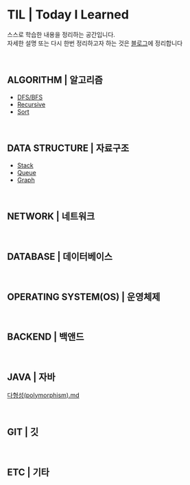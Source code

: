 # TIL | Today I Learned
스스로 학습한 내용을 정리하는 공간입니다.  
자세한 설명 또는 다시 한번 정리하고자 하는 것은 [블로그](https://seen-young.tistory.com/)에 정리합니다

<br>

## ALGORITHM | 알고리즘
- [DFS/BFS](ALGORITHM/DFS.BFS.md)
- [Recursive](ALGORITHM/Recursive.md)
- [Sort](ALGORITHM/Sort.md)


<br>

## DATA STRUCTURE | 자료구조
- [Stack](DATASTRUCTURE/Stack.md)
- [Queue](DATASTRUCTURE/Queue.md)
- [Graph](DATASTRUCTURE/Graph.md)



<br>

## NETWORK | 네트워크



<br>

## DATABASE | 데이터베이스






<br>


## OPERATING SYSTEM(OS) | 운영체제




<br>

## BACKEND | 백앤드



<br>

## JAVA | 자바
[다형성(polymorphism).md](다형성(polymorphism).md)


<br>

## GIT | 깃



<br>

## ETC | 기타

